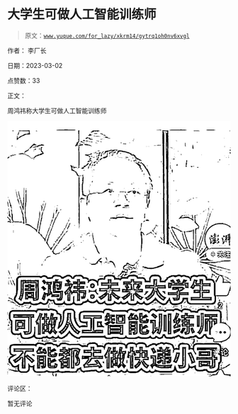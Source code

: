 # 大学生可做人工智能训练师

> 原文：[`www.yuque.com/for_lazy/xkrm14/gytrq1oh0nv6xvgl`](https://www.yuque.com/for_lazy/xkrm14/gytrq1oh0nv6xvgl)

作者： 李厂长 

日期：2023-03-02 

点赞数：33 

正文： 

周鸿祎称大学生可做人工智能训练师 

![](img/07bca4ca5afd4145ebadcc912df6af9b.png)  

评论区： 

暂无评论 

